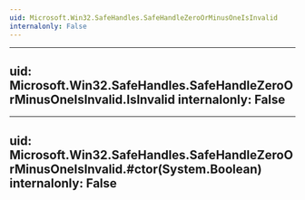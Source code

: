 ```yaml
---
uid: Microsoft.Win32.SafeHandles.SafeHandleZeroOrMinusOneIsInvalid
internalonly: False
---
```


---
uid: Microsoft.Win32.SafeHandles.SafeHandleZeroOrMinusOneIsInvalid.IsInvalid
internalonly: False
---

---
uid: Microsoft.Win32.SafeHandles.SafeHandleZeroOrMinusOneIsInvalid.#ctor(System.Boolean)
internalonly: False
---
